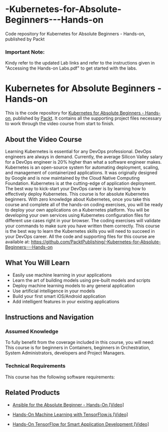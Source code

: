 # -Kubernetes-for-Absolute-Beginners---Hands-on
Code repository for Kubernetes for Absolute Beginners - Hands-on, published by Packt

### Important Note:
Kindy refer to the updated Lab links and refer to the instructions given in "Accessing the Hands-on Labs.pdf"  to get started with the labs.  

# Kubernetes for Absolute Beginners - Hands-on
This is the code repository for [Kubernetes for Absolute Beginners - Hands-on](https://www.packtpub.com/application-development/hands-tensorflow-smart-application-development-video?utm_source=github&utm_medium=repository&utm_campaign=9781788998635), published by [Packt](https://www.packtpub.com/?utm_source=github). It contains all the supporting project files necessary to work through the video course from start to finish.
## About the Video Course
Learning Kubernetes is essential for any DevOps professional. DevOps engineers are always in demand. Currently, the average Silicon Valley salary for a DevOps engineer is 20% higher than what a software engineer makes. Kubernetes is an open-source system for automating deployment, scaling, and management of containerized applications. It was originally designed by Google and is now maintained by the Cloud Native Computing Foundation. Kubernetes is at the cutting-edge of application deployment. The best way to kick-start your DevOps career is by learning how to effectively deploy Kubernetes. This course is for absolute Kubernetes beginners. With zero knowledge about Kubernetes, once you take this course and complete all of the hands-on coding exercises, you will be ready to deploy your own applications on a Kubernetes platform. You will be developing your own services using Kubernetes configuration files for different use cases right in your browser. The coding exercises will validate your commands to make sure you have written them correctly. This course is the best way to learn the Kubernetes skills you will need to succeed in your DevOps career. All the code and supporting files for this course are available at: https://github.com/PacktPublishing/-Kubernetes-for-Absolute-Beginners---Hands-on

<H2>What You Will Learn</H2>
<DIV class=book-info-will-learn-text>
<UL>
<LI>Easily use machine learning in your applications 
<LI>Learn the art of building models using pre-built models and scripts&nbsp; 
<LI>Deploy machine learning models to any general application 
<LI>Use artificial intelligence in your models 
<LI>Build your first smart iOS/Android application 
<LI>Add intelligent features in your existing applications </LI></UL></DIV>

## Instructions and Navigation
### Assumed Knowledge
To fully benefit from the coverage included in this course, you will need:<br/>
This course is for beginners in Containers, beginners in Orchestration, System Administrators, developers and Project Managers.	
### Technical Requirements
This course has the following software requirements:<br/>

   


## Related Products
* [Ansible for the Absolute Beginner - Hands-On [Video]](https://www.packtpub.com/application-development/hands-tensorflow-smart-application-development-video?utm_source=github&utm_medium=repository&utm_campaign=9781788998635)

* [Hands-On Machine Learning with TensorFlow.js [Video]](https://www.packtpub.com/application-development/hands-tensorflow-smart-application-development-video?utm_source=github&utm_medium=repository&utm_campaign=9781788998635)

* [Hands-On TensorFlow for Smart Application Development [Video]](https://www.packtpub.com/application-development/hands-tensorflow-smart-application-development-video?utm_source=github&utm_medium=repository&utm_campaign=9781788998635)

